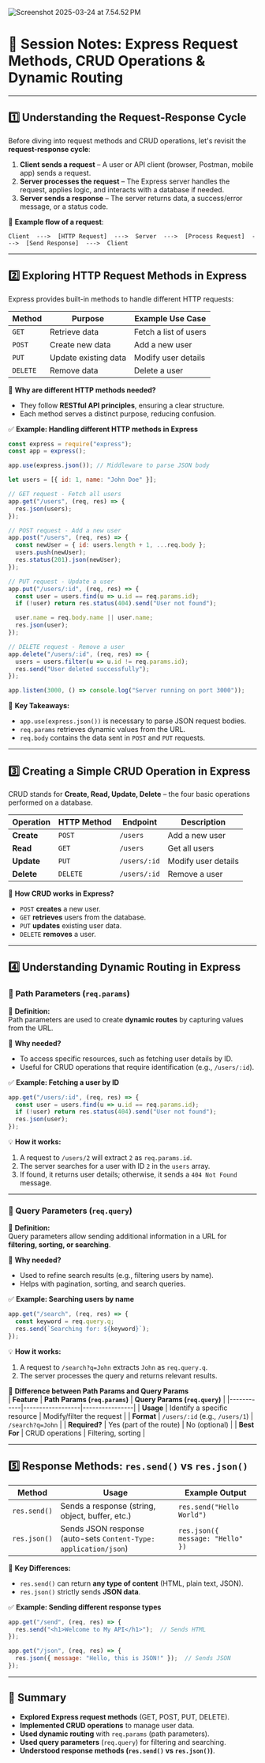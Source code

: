 

![Screenshot 2025-03-24 at 7.54.52 PM](https://coding-platform.s3.amazonaws.com/dev/lms/tickets/9e50da94-c445-4522-a15e-a42407c79cee/pjdK1bz2KhXQCUIe.png)


# **📌 Session Notes: Express Request Methods, CRUD Operations & Dynamic Routing**  

---

## **1️⃣ Understanding the Request-Response Cycle**  

Before diving into request methods and CRUD operations, let's revisit the **request-response cycle**:  

1. **Client sends a request** – A user or API client (browser, Postman, mobile app) sends a request.  
2. **Server processes the request** – The Express server handles the request, applies logic, and interacts with a database if needed.  
3. **Server sends a response** – The server returns data, a success/error message, or a status code.  

📌 **Example flow of a request**:  
```plaintext
Client  --->  [HTTP Request]  --->  Server  --->  [Process Request]  --->  [Send Response]  --->  Client
```

---

## **2️⃣ Exploring HTTP Request Methods in Express**  

Express provides built-in methods to handle different HTTP requests:  

| **Method**  | **Purpose** | **Example Use Case** |
|------------|------------|----------------------|
| `GET`      | Retrieve data | Fetch a list of users |
| `POST`     | Create new data | Add a new user |
| `PUT`      | Update existing data | Modify user details |
| `DELETE`   | Remove data | Delete a user |

📌 **Why are different HTTP methods needed?**  
- They follow **RESTful API principles**, ensuring a clear structure.  
- Each method serves a distinct purpose, reducing confusion.  

✅ **Example: Handling different HTTP methods in Express**  
```js
const express = require("express");
const app = express();

app.use(express.json()); // Middleware to parse JSON body

let users = [{ id: 1, name: "John Doe" }];

// GET request - Fetch all users
app.get("/users", (req, res) => {
  res.json(users);
});

// POST request - Add a new user
app.post("/users", (req, res) => {
  const newUser = { id: users.length + 1, ...req.body };
  users.push(newUser);
  res.status(201).json(newUser);
});

// PUT request - Update a user
app.put("/users/:id", (req, res) => {
  const user = users.find(u => u.id == req.params.id);
  if (!user) return res.status(404).send("User not found");

  user.name = req.body.name || user.name;
  res.json(user);
});

// DELETE request - Remove a user
app.delete("/users/:id", (req, res) => {
  users = users.filter(u => u.id != req.params.id);
  res.send("User deleted successfully");
});

app.listen(3000, () => console.log("Server running on port 3000"));
```

📌 **Key Takeaways:**  
- `app.use(express.json())` is necessary to parse JSON request bodies.  
- `req.params` retrieves dynamic values from the URL.  
- `req.body` contains the data sent in `POST` and `PUT` requests.  

---

## **3️⃣ Creating a Simple CRUD Operation in Express**  

CRUD stands for **Create, Read, Update, Delete** – the four basic operations performed on a database.

| **Operation** | **HTTP Method** | **Endpoint** | **Description** |
|--------------|---------------|------------|----------------|
| **Create**  | `POST`   | `/users`   | Add a new user  |
| **Read**    | `GET`    | `/users`   | Get all users   |
| **Update**  | `PUT`    | `/users/:id` | Modify user details |
| **Delete**  | `DELETE` | `/users/:id` | Remove a user |

📌 **How CRUD works in Express?**  
- `POST` **creates** a new user.  
- `GET` **retrieves** users from the database.  
- `PUT` **updates** existing user data.  
- `DELETE` **removes** a user.  

---

## **4️⃣ Understanding Dynamic Routing in Express**  

### **📌 Path Parameters (`req.params`)**  
📌 **Definition:**  
Path parameters are used to create **dynamic routes** by capturing values from the URL.  

📌 **Why needed?**  
- To access specific resources, such as fetching user details by ID.  
- Useful for CRUD operations that require identification (e.g., `/users/:id`).  

✅ **Example: Fetching a user by ID**  
```js
app.get("/users/:id", (req, res) => {
  const user = users.find(u => u.id == req.params.id);
  if (!user) return res.status(404).send("User not found");
  res.json(user);
});
```
💡 **How it works:**  
1. A request to `/users/2` will extract `2` as `req.params.id`.  
2. The server searches for a user with ID `2` in the `users` array.  
3. If found, it returns user details; otherwise, it sends a `404 Not Found` message.  

---

### **📌 Query Parameters (`req.query`)**  
📌 **Definition:**  
Query parameters allow sending additional information in a URL for **filtering, sorting, or searching**.  

📌 **Why needed?**  
- Used to refine search results (e.g., filtering users by name).  
- Helps with pagination, sorting, and search queries.  

✅ **Example: Searching users by name**  
```js
app.get("/search", (req, res) => {
  const keyword = req.query.q;
  res.send(`Searching for: ${keyword}`);
});
```
💡 **How it works:**  
1. A request to `/search?q=John` extracts `John` as `req.query.q`.  
2. The server processes the query and returns relevant results.  

📌 **Difference between Path Params and Query Params**  
| **Feature**  | **Path Params (`req.params`)** | **Query Params (`req.query`)** |
|------------|------------------|----------------|
| **Usage**  | Identify a specific resource | Modify/filter the request |
| **Format** | `/users/:id` (e.g., `/users/1`) | `/search?q=John` |
| **Required?** | Yes (part of the route) | No (optional) |
| **Best For** | CRUD operations | Filtering, sorting |

---

## **5️⃣ Response Methods: `res.send()` vs `res.json()`**  

| **Method**  | **Usage** | **Example Output** |
|------------|------------|-------------------|
| `res.send()`  | Sends a response (string, object, buffer, etc.) | `res.send("Hello World")` |
| `res.json()`  | Sends JSON response (auto-sets `Content-Type: application/json`) | `res.json({ message: "Hello" })` |

📌 **Key Differences:**  
- `res.send()` can return **any type of content** (HTML, plain text, JSON).  
- `res.json()` strictly sends **JSON data**.  

✅ **Example: Sending different response types**  
```js
app.get("/send", (req, res) => {
  res.send("<h1>Welcome to My API</h1>");  // Sends HTML
});

app.get("/json", (req, res) => {
  res.json({ message: "Hello, this is JSON!" });  // Sends JSON
});
```

---

## **📌 Summary**  

- **Explored Express request methods** (GET, POST, PUT, DELETE).  
- **Implemented CRUD operations** to manage user data.  
- **Used dynamic routing** with `req.params` (path parameters).  
- **Used query parameters** (`req.query`) for filtering and searching.  
- **Understood response methods (`res.send()` vs `res.json()`)**.  

